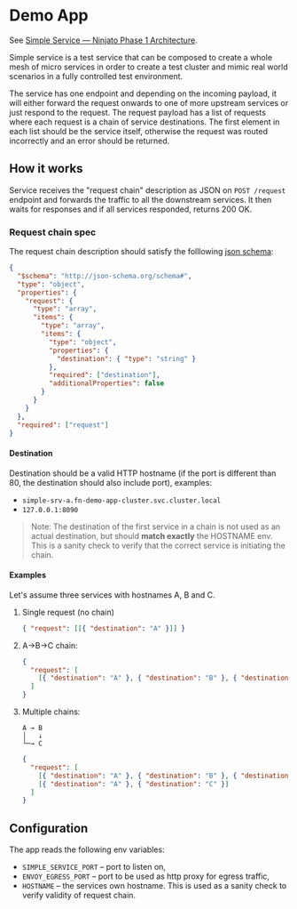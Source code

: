# Demo App

See [Simple Service — Ninjato Phase 1 Architecture](https://docs.google.com/document/d/1-ZEUJ2aX1amaNt_dC9VleBaxt0zk38OZYluRObKugOc/edit#heading=h.78db76xosv55).

Simple service is a test service that can be composed to create a whole mesh of micro services in order to create a test cluster and mimic real world scenarios in a fully controlled test environment.

The service has one endpoint and depending on the incoming payload, it will either forward the request onwards to one of more upstream services or just respond to the request.
The request payload has a list of requests where each request is a chain of service destinations.
The first element in each list should be the service itself, otherwise the request was routed incorrectly and an error should be returned.

## How it works

Service receives the "request chain" description as JSON on `POST /request` endpoint and forwards the traffic to all the downstream services.
It then waits for responses and if all services responded, returns 200 OK.

### Request chain spec

The request chain description should satisfy the folllowing [json schema](https://json-schema.org/):

```json
{
  "$schema": "http://json-schema.org/schema#",
  "type": "object",
  "properties": {
    "request": {
      "type": "array",
      "items": {
        "type": "array",
        "items": {
          "type": "object",
          "properties": {
            "destination": { "type": "string" }
          },
          "required": ["destination"],
          "additionalProperties": false
        }
      }
    }
  },
  "required": ["request"]
}
```

#### Destination

Destination should be a valid HTTP hostname (if the port is different than 80, the destination should also include port), examples:

- `simple-srv-a.fn-demo-app-cluster.svc.cluster.local`
- `127.0.0.1:8090`

> Note: The destination of the first service in a chain is not used as an actual destination, but should **match exactly** the HOSTNAME env.
> This is a sanity check to verify that the correct service is initiating the chain.

#### Examples

Let's assume three services with hostnames A, B and C.

1. Single request (no chain)

   ```json
   { "request": [[{ "destination": "A" }]] }
   ```

2. A→B→C chain:

   ```json
   {
     "request": [
       [{ "destination": "A" }, { "destination": "B" }, { "destination": "C" }]
     ]
   }
   ```

3. Multiple chains:

   ```text
   A → B
   │   ↓
   └─→ C
   ```

   ```json
   {
     "request": [
       [{ "destination": "A" }, { "destination": "B" }, { "destination": "C" }],
       [{ "destination": "A" }, { "destination": "C" }]
     ]
   }
   ```

## Configuration

The app reads the following env variables:

- `SIMPLE_SERVICE_PORT` – port to listen on,
- `ENVOY_EGRESS_PORT` – port to be used as http proxy for egress traffic,
- `HOSTNAME` – the services own hostname. This is used as a sanity check to verify validity of request chain.
